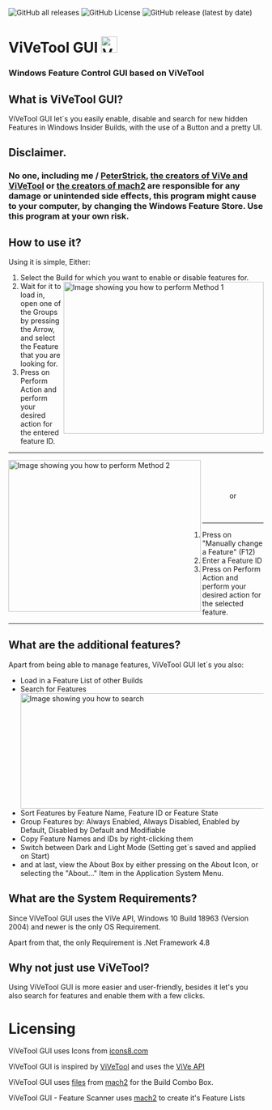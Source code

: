 ![GitHub all releases](https://img.shields.io/github/downloads/peterstrick/vivetool-gui/total)
![GitHub License](https://img.shields.io/github/license/peterstrick/vivetool-gui)
![GitHub release (latest by date)](https://img.shields.io/github/v/release/peterstrick/vivetool-gui)

# ViVeTool GUI <img src="/images/icons8-advertisement-page-96.png" alt="ViVeTool GUI Logo" width="32"/> 
### Windows Feature Control GUI based on ViVeTool

## What is ViVeTool GUI?
ViVeTool GUI let´s you easily enable, disable and search for new hidden Features in Windows Insider Builds, with the use of a Button and a pretty UI.

## Disclaimer.
### No one, including me / [PeterStrick](https://github.com/PeterStrick), [the creators of ViVe and ViVeTool](https://github.com/thebookisclosed/ViVe) or [the creators of mach2](https://github.com/riverar/mach2) are responsible for any damage or unintended side effects, this program might cause to your computer, by changing the Windows Feature Store. Use this program at your own risk.

## How to use it?
Using it is simple, 
Either:

1. Select the Build for which you want to enable or disable features for. <img align="right" width="395" height="300" src="/images/Method1.gif" alt="Image showing you how to perform Method 1" />
2. Wait for it to load in, open one of the Groups by pressing the Arrow, and select the Feature that you are looking for.
3. Press on Perform Action and perform your desired action for the entered feature ID.
---


<img align="left" width="380" height="300" src="/images/Method2.gif" alt="Image showing you how to perform Method 2" />


 

 


<p align="center">
 or
</p>
 

---
1. Press on "Manually change a Feature" (F12)
2. Enter a Feature ID
3. Press on Perform Action and perform your desired action for the selected feature.
---

## What are the additional features?
Apart from being able to manage features, ViVeTool GUI let´s you also:
- Load in a Feature List of other Builds
- Search for Features <img align="right" width="500" height="228" src="/images/Searching.gif" alt="Image showing you how to search" />
- Sort Features by Feature Name, Feature ID or Feature State
- Group Features by: Always Enabled, Always Disabled, Enabled by Default, Disabled by Default and Modifiable
- Copy Feature Names and IDs by right-clicking them
- Switch between Dark and Light Mode (Setting get´s saved and applied on Start)
- and at last, view the About Box by either pressing on the About Icon, or selecting the "About..." Item in the Application System Menu.

## What are the System Requirements?
Since ViVeTool GUI uses the ViVe API, Windows 10 Build 18963 (Version 2004) and newer is the only OS Requirement.

Apart from that, the only Requirement is .Net Framework 4.8

## Why not just use ViVeTool?
Using ViVeTool GUI is more easier and user-friendly, besides it let's you also search for features and enable them with a few clicks.

# Licensing
ViVeTool GUI uses Icons from [icons8.com](https://icons8.com/)

ViVeTool GUI is inspired by [ViVeTool](https://github.com/thebookisclosed/ViVe) and uses the [ViVe API](https://github.com/thebookisclosed/ViVe/tree/master/ViVe)

ViVeTool GUI uses [files](https://github.com/riverar/mach2/tree/master/features) from [mach2](https://github.com/riverar/mach2) for the Build Combo Box.

ViVeTool GUI - Feature Scanner uses [mach2](https://github.com/riverar/mach2) to create it's Feature Lists
